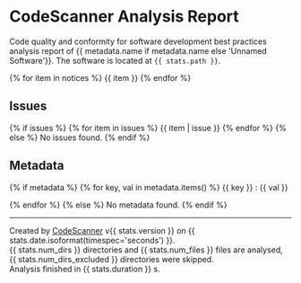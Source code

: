 # CodeScanner Analysis Report

Code quality and conformity for software development best practices analysis
report of {{ metadata.name if metadata.name else 'Unnamed Software'}}. The
software is located at `{{ stats.path }}`.

{% for item in notices %}
{{ item }}
{% endfor %}

## Issues

{% if issues %}
{% for item in issues %}
{{ item | issue }}
{% endfor %}
{% else %}
No issues found.
{% endif %}

## Metadata

{% if metadata %}
{% for key, val in metadata.items() %}
{{ key }}
: {{ val }}

{% endfor %}
{% else %}
No metadata found.
{% endif %}

---
Created by [CodeScanner](https://github.com/SS-NES/codescanner) v{{ stats.version }} on {{ stats.date.isoformat(timespec='seconds') }}.  
{{ stats.num_dirs }} directories and {{ stats.num_files }} files are analysed, {{ stats.num_dirs_excluded }} directories were skipped.  
Analysis finished in {{ stats.duration }} s.  
